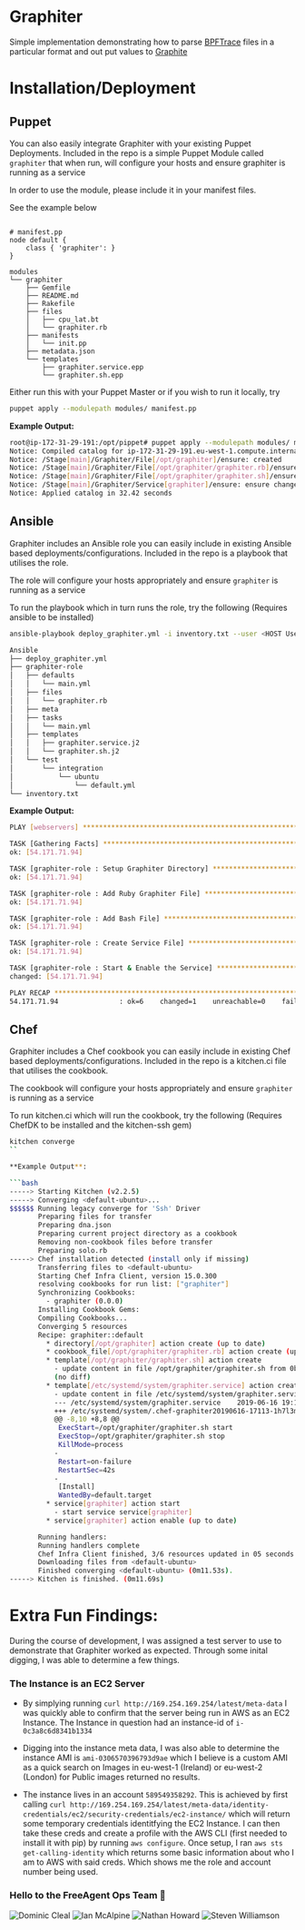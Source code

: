 # Graphiter
Simple implementation demonstrating how to parse [BPFTrace](https://github.com/iovisor/bpftrace) files in a particular format and out put values to [Graphite](https://graphiteapp.org/)


# Installation/Deployment

## Puppet
You can also easily integrate Graphiter with your existing Puppet Deployments. Included in the repo is a simple Puppet Module called `graphiter` that when run, will configure your hosts and ensure graphiter is running as a service

In order to use the module, please include it in your manifest files. 

See the example below

```puppet

# manifest.pp
node default {
	class { 'graphiter': }
}

modules
└── graphiter
    ├── Gemfile
    ├── README.md
    ├── Rakefile
    ├── files
    │   ├── cpu_lat.bt
    │   └── graphiter.rb
    ├── manifests
    │   └── init.pp
    ├── metadata.json
    └── templates
        ├── graphiter.service.epp
        └── graphiter.sh.epp

```

Either run this with your Puppet Master or if you wish to run it locally, try

```bash
puppet apply --modulepath modules/ manifest.pp

```

**Example Output:**

```bash
root@ip-172-31-29-191:/opt/pippet# puppet apply --modulepath modules/ manifest.pp
Notice: Compiled catalog for ip-172-31-29-191.eu-west-1.compute.internal in environment production in 0.14 seconds
Notice: /Stage[main]/Graphiter/File[/opt/graphiter]/ensure: created
Notice: /Stage[main]/Graphiter/File[/opt/graphiter/graphiter.rb]/ensure: defined content as '{md5}cb8f8bfd817d144e697efb245340d328'
Notice: /Stage[main]/Graphiter/File[/opt/graphiter/graphiter.sh]/ensure: defined content as '{md5}023df7adb1a95e13941e8016b790dc87'
Notice: /Stage[main]/Graphiter/Service[graphiter]/ensure: ensure changed 'stopped' to 'running'
Notice: Applied catalog in 32.42 seconds
```


## Ansible
Graphiter includes an Ansible role you can easily include in existing Ansible based deployments/configurations. Included in the repo is a playbook that utilises the role.

The role will configure your hosts appropriately and ensure `graphiter` is running as a service


To run the playbook which in turn runs the role, try the following (Requires ansible to be installed)

```bash
ansible-playbook deploy_graphiter.yml -i inventory.txt --user <HOST Username> --key-file <HOST KEY LOCATION>
```


```bash 
Ansible
├── deploy_graphiter.yml 
├── graphiter-role
│   ├── defaults
│   │   └── main.yml
│   ├── files
│   │   └── graphiter.rb
│   ├── meta
│   ├── tasks
│   │   └── main.yml
│   ├── templates
│   │   ├── graphiter.service.j2
│   │   └── graphiter.sh.j2
│   └── test
│       └── integration
│           └── ubuntu
│               └── default.yml
└── inventory.txt

```

**Example Output:**

```bash
PLAY [webservers] *****************************************************************************

TASK [Gathering Facts] ************************************************************************
ok: [54.171.71.94]

TASK [graphiter-role : Setup Graphiter Directory] *********************************************
ok: [54.171.71.94]

TASK [graphiter-role : Add Ruby Graphiter File] ***********************************************
ok: [54.171.71.94]

TASK [graphiter-role : Add Bash File] *********************************************************
ok: [54.171.71.94]

TASK [graphiter-role : Create Service File] ***************************************************
ok: [54.171.71.94]

TASK [graphiter-role : Start & Enable the Service] ********************************************
changed: [54.171.71.94]

PLAY RECAP ************************************************************************************
54.171.71.94               : ok=6    changed=1    unreachable=0    failed=0    skipped=0    rescued=0    ignored=0
```

## Chef
Graphiter includes a Chef cookbook you can easily include in existing Chef based deployments/configurations. Included in the repo is a kitchen.ci file that utilises the cookbook.

The cookbook will configure your hosts appropriately and ensure `graphiter` is running as a service


To run kitchen.ci which will run the cookbook, try the following (Requires ChefDK to be installed and the kitchen-ssh gem)
```bash
kitchen converge
``

**Example Output**:

```bash
-----> Starting Kitchen (v2.2.5)
-----> Converging <default-ubuntu>...
$$$$$$ Running legacy converge for 'Ssh' Driver
       Preparing files for transfer
       Preparing dna.json
       Preparing current project directory as a cookbook
       Removing non-cookbook files before transfer
       Preparing solo.rb
-----> Chef installation detected (install only if missing)
       Transferring files to <default-ubuntu>
       Starting Chef Infra Client, version 15.0.300
       resolving cookbooks for run list: ["graphiter"]
       Synchronizing Cookbooks:
         - graphiter (0.0.0)
       Installing Cookbook Gems:
       Compiling Cookbooks...
       Converging 5 resources
       Recipe: graphiter::default
         * directory[/opt/graphiter] action create (up to date)
         * cookbook_file[/opt/graphiter/graphiter.rb] action create (up to date)
         * template[/opt/graphiter/graphiter.sh] action create
           - update content in file /opt/graphiter/graphiter.sh from 0bdb50 to 72be85
           (no diff)
         * template[/etc/systemd/system/graphiter.service] action create
           - update content in file /etc/systemd/system/graphiter.service from 2c330c to 4e97f8
           --- /etc/systemd/system/graphiter.service	2019-06-16 19:19:42.947456765 +0000
           +++ /etc/systemd/system/.chef-graphiter20190616-17113-1h7l3mi.service	2019-06-16 20:01:45.273345437 +0000
           @@ -8,10 +8,8 @@
            ExecStart=/opt/graphiter/graphiter.sh start
            ExecStop=/opt/graphiter/graphiter.sh stop
            KillMode=process
           -
            Restart=on-failure
            RestartSec=42s
           -
            [Install]
            WantedBy=default.target
         * service[graphiter] action start
           - start service service[graphiter]
         * service[graphiter] action enable (up to date)

       Running handlers:
       Running handlers complete
       Chef Infra Client finished, 3/6 resources updated in 05 seconds
       Downloading files from <default-ubuntu>
       Finished converging <default-ubuntu> (0m11.53s).
-----> Kitchen is finished. (0m11.69s)
```

# Extra Fun Findings:

During the course of development, I was assigned a test server to use to demonstrate that Graphiter worked as expected. Through some inital digging, I was able to determine a few things.


### The Instance is an EC2 Server

* By simplying running `curl http://169.254.169.254/latest/meta-data` I was quickly able to confirm that the server being run in AWS as an EC2 Instance. The Instance in question had an instance-id of `i-0c3a8c6d8341b1334`

* Digging into the instance meta data, I was also able to determine the instance AMI is `ami-0306570396793d9ae` which I believe is a custom AMI as a quick search on Images in eu-west-1 (Ireland) or eu-west-2 (London) for Public images returned no results.

* The instance lives in an account `589549358292`. This is achieved by first calling `curl http://169.254.169.254/latest/meta-data/identity-credentials/ec2/security-credentials/ec2-instance/` which will return some temporary credentials identitfying the EC2 Instance. I can then take these creds and create a profile with the AWS CLI (first needed to install it with pip) by running `aws configure`. Once setup, I ran `aws sts get-calling-identity` which returns some basic information about who I am to AWS with said creds. Which shows me the role and account number being used.

### Hello to the FreeAgent Ops Team 👋
![Dominic Cleal](https://www.freeagent.com/components/images/company/team/dominic-cleal-6dd298b9.jpg)
![Ian McAlpine](https://www.freeagent.com/components/images/company/team/ian-mcalpine-f4825c85.jpg)
![Nathan Howard](https://www.freeagent.com/components/images/company/team/nathan-howard-fa83358d.jpg)
![Steven Williamson](https://www.freeagent.com/components/images/company/team/steven-williamson-126c38c9.jpg)

